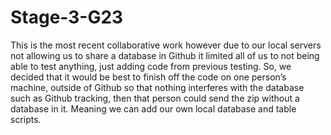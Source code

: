 # Stage-3-G23
This is the most recent collaborative work however due to our local servers not allowing us to share a database in Github it limited all of us to not being able to test anything, just adding code from previous testing. So, we decided that it would be best to finish off the code on one person’s machine, outside of Github so that nothing interferes with the database such as Github tracking, then that person could send the zip without a database in it. Meaning we can add our own local database and table scripts.
